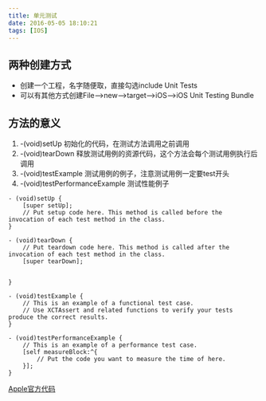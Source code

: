 ```yaml
---
title: 单元测试
date: 2016-05-05 18:10:21
tags: [IOS]
---
```

 
## 两种创建方式

* 创建一个工程，名字随便取，直接勾选include Unit Tests
* 可以有其他方式创建File-->new-->target-->iOS-->iOS Unit Testing Bundle


## 方法的意义

1. -(void)setUp 初始化的代码，在测试方法调用之前调用
2. -(void)tearDown 释放测试用例的资源代码，这个方法会每个测试用例执行后调用
3. -(void)testExample 测试用例的例子，注意测试用例一定要test开头
4. -(void)testPerformanceExample 测试性能例子
 
```
- (void)setUp {
    [super setUp];
    // Put setup code here. This method is called before the invocation of each test method in the class.
}

- (void)tearDown {
    // Put teardown code here. This method is called after the invocation of each test method in the class.
    [super tearDown];
    
    
}

- (void)testExample {
    // This is an example of a functional test case.
    // Use XCTAssert and related functions to verify your tests produce the correct results.
}

- (void)testPerformanceExample {
    // This is an example of a performance test case.
    [self measureBlock:^{
        // Put the code you want to measure the time of here.
    }];
}
```

[Apple官方代码](https://developer.apple.com/library/ios/samplecode/UnitTests/Introduction/Intro.html)